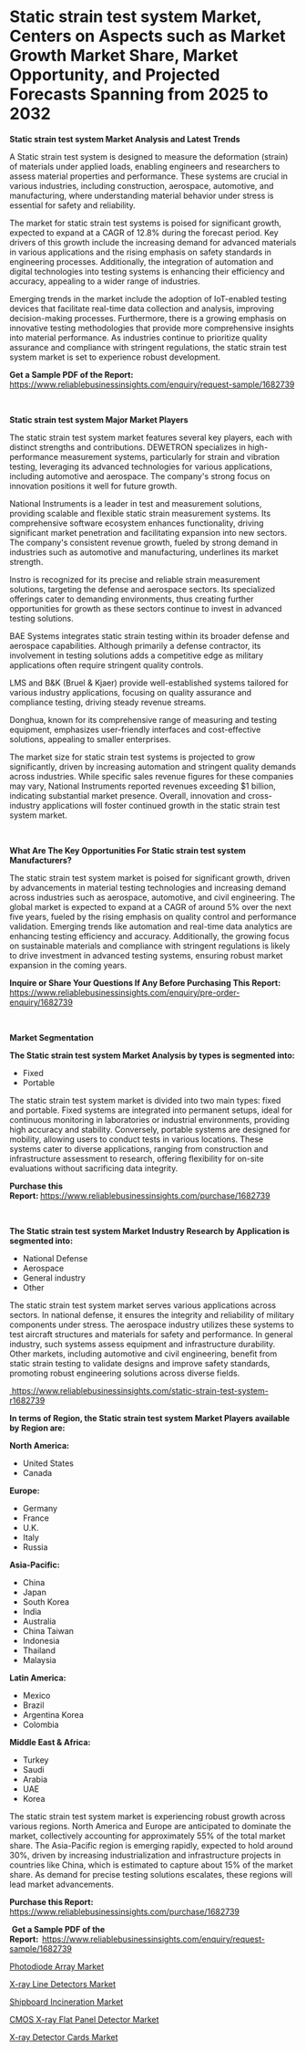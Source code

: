 <p><h1>Static strain test system Market, Centers on Aspects such as Market Growth Market Share, Market Opportunity, and Projected Forecasts Spanning from 2025 to 2032</h1></p><p><strong>Static strain test system Market Analysis and Latest Trends</strong></p>
<p><p>A Static strain test system is designed to measure the deformation (strain) of materials under applied loads, enabling engineers and researchers to assess material properties and performance. These systems are crucial in various industries, including construction, aerospace, automotive, and manufacturing, where understanding material behavior under stress is essential for safety and reliability.</p><p>The market for static strain test systems is poised for significant growth, expected to expand at a CAGR of 12.8% during the forecast period. Key drivers of this growth include the increasing demand for advanced materials in various applications and the rising emphasis on safety standards in engineering processes. Additionally, the integration of automation and digital technologies into testing systems is enhancing their efficiency and accuracy, appealing to a wider range of industries.</p><p>Emerging trends in the market include the adoption of IoT-enabled testing devices that facilitate real-time data collection and analysis, improving decision-making processes. Furthermore, there is a growing emphasis on innovative testing methodologies that provide more comprehensive insights into material performance. As industries continue to prioritize quality assurance and compliance with stringent regulations, the static strain test system market is set to experience robust development.</p></p>
<p><strong>Get a Sample PDF of the Report:&nbsp;</strong> <a href="https://www.reliablebusinessinsights.com/enquiry/request-sample/1682739?utm_campaign=1106&utm_medium=2&utm_source=Github&utm_content=ia&utm_term=26032025&utm_id=static-strain-test-system">https://www.reliablebusinessinsights.com/enquiry/request-sample/1682739</a></p>
<p>&nbsp;</p>
<p><strong>Static strain test system Major Market Players</strong></p>
<p><p>The static strain test system market features several key players, each with distinct strengths and contributions. DEWETRON specializes in high-performance measurement systems, particularly for strain and vibration testing, leveraging its advanced technologies for various applications, including automotive and aerospace. The company's strong focus on innovation positions it well for future growth.</p><p>National Instruments is a leader in test and measurement solutions, providing scalable and flexible static strain measurement systems. Its comprehensive software ecosystem enhances functionality, driving significant market penetration and facilitating expansion into new sectors. The company's consistent revenue growth, fueled by strong demand in industries such as automotive and manufacturing, underlines its market strength.</p><p>Instro is recognized for its precise and reliable strain measurement solutions, targeting the defense and aerospace sectors. Its specialized offerings cater to demanding environments, thus creating further opportunities for growth as these sectors continue to invest in advanced testing solutions.</p><p>BAE Systems integrates static strain testing within its broader defense and aerospace capabilities. Although primarily a defense contractor, its involvement in testing solutions adds a competitive edge as military applications often require stringent quality controls.</p><p>LMS and B&K (Bruel & Kjaer) provide well-established systems tailored for various industry applications, focusing on quality assurance and compliance testing, driving steady revenue streams.</p><p>Donghua, known for its comprehensive range of measuring and testing equipment, emphasizes user-friendly interfaces and cost-effective solutions, appealing to smaller enterprises.</p><p>The market size for static strain test systems is projected to grow significantly, driven by increasing automation and stringent quality demands across industries. While specific sales revenue figures for these companies may vary, National Instruments reported revenues exceeding $1 billion, indicating substantial market presence. Overall, innovation and cross-industry applications will foster continued growth in the static strain test system market.</p></p>
<p>&nbsp;</p>
<p><strong>What Are The Key Opportunities For Static strain test system Manufacturers?</strong></p>
<p><p>The static strain test system market is poised for significant growth, driven by advancements in material testing technologies and increasing demand across industries such as aerospace, automotive, and civil engineering. The global market is expected to expand at a CAGR of around 5% over the next five years, fueled by the rising emphasis on quality control and performance validation. Emerging trends like automation and real-time data analytics are enhancing testing efficiency and accuracy. Additionally, the growing focus on sustainable materials and compliance with stringent regulations is likely to drive investment in advanced testing systems, ensuring robust market expansion in the coming years.</p></p>
<p><strong>Inquire or Share Your Questions If Any Before Purchasing This Report:</strong> <a href="https://www.reliablebusinessinsights.com/enquiry/pre-order-enquiry/1682739?utm_campaign=1106&utm_medium=2&utm_source=Github&utm_content=ia&utm_term=26032025&utm_id=static-strain-test-system">https://www.reliablebusinessinsights.com/enquiry/pre-order-enquiry/1682739</a></p>
<p>&nbsp;</p>
<p><strong>Market Segmentation</strong></p>
<p><strong>The Static strain test system Market Analysis by types is segmented into:</strong></p>
<p><ul><li>Fixed</li><li>Portable</li></ul></p>
<p><p>The static strain test system market is divided into two main types: fixed and portable. Fixed systems are integrated into permanent setups, ideal for continuous monitoring in laboratories or industrial environments, providing high accuracy and stability. Conversely, portable systems are designed for mobility, allowing users to conduct tests in various locations. These systems cater to diverse applications, ranging from construction and infrastructure assessment to research, offering flexibility for on-site evaluations without sacrificing data integrity.</p></p>
<p><strong>Purchase this Report:&nbsp;</strong><a href="https://www.reliablebusinessinsights.com/purchase/1682739?utm_campaign=1106&utm_medium=2&utm_source=Github&utm_content=ia&utm_term=26032025&utm_id=static-strain-test-system">https://www.reliablebusinessinsights.com/purchase/1682739</a></p>
<p>&nbsp;</p>
<p><strong>The Static strain test system Market Industry Research by Application is segmented into:</strong></p>
<p><ul><li>National Defense</li><li>Aerospace</li><li>General industry</li><li>Other</li></ul></p>
<p><p>The static strain test system market serves various applications across sectors. In national defense, it ensures the integrity and reliability of military components under stress. The aerospace industry utilizes these systems to test aircraft structures and materials for safety and performance. In general industry, such systems assess equipment and infrastructure durability. Other markets, including automotive and civil engineering, benefit from static strain testing to validate designs and improve safety standards, promoting robust engineering solutions across diverse fields.</p></p>
<p><a href="https://www.reliablebusinessinsights.com/static-strain-test-system-r1682739?utm_campaign=1106&utm_medium=2&utm_source=Github&utm_content=ia&utm_term=26032025&utm_id=static-strain-test-system">&nbsp;https://www.reliablebusinessinsights.com/static-strain-test-system-r1682739</a></p>
<p><strong>In terms of Region, the Static strain test system Market Players available by Region are:</strong></p>
<p>
    <p> <strong> North America: </strong>
        <ul>
            <li>United States</li>
            <li>Canada</li>
        </ul>
        </p> 
    <p> <strong> Europe: </strong>
        <ul>
            <li>Germany</li>
            <li>France</li>
            <li>U.K.</li>
            <li>Italy</li>
            <li>Russia</li>
        </ul>
        </p> 
    <p> <strong> Asia-Pacific: </strong>
        <ul>
            <li>China</li>
            <li>Japan</li>
            <li>South Korea</li>
            <li>India</li>
            <li>Australia</li>
            <li>China Taiwan</li>
            <li>Indonesia</li>
            <li>Thailand</li>
            <li>Malaysia</li>
        </ul>
        </p> 
    <p> <strong> Latin America: </strong>
        <ul>
            <li>Mexico</li>
            <li>Brazil</li>
            <li>Argentina Korea</li>
            <li>Colombia</li>
        </ul>
        </p> 
    <p> <strong> Middle East & Africa: </strong>
        <ul>
            <li>Turkey</li>
            <li>Saudi</li>
            <li>Arabia</li>
            <li>UAE</li>
            <li>Korea</li>
        </ul>
    </p>
    </p>
<p><p>The static strain test system market is experiencing robust growth across various regions. North America and Europe are anticipated to dominate the market, collectively accounting for approximately 55% of the total market share. The Asia-Pacific region is emerging rapidly, expected to hold around 30%, driven by increasing industrialization and infrastructure projects in countries like China, which is estimated to capture about 15% of the market share. As demand for precise testing solutions escalates, these regions will lead market advancements.</p></p>
<p><strong>Purchase this Report: </strong><a href="https://www.reliablebusinessinsights.com/purchase/1682739?utm_campaign=1106&utm_medium=2&utm_source=Github&utm_content=ia&utm_term=26032025&utm_id=static-strain-test-system">https://www.reliablebusinessinsights.com/purchase/1682739</a></p>
<p>&nbsp;<strong>Get a Sample PDF of the Report:&nbsp;&nbsp;</strong><a href="https://www.reliablebusinessinsights.com/enquiry/request-sample/1682739?utm_campaign=1106&utm_medium=2&utm_source=Github&utm_content=ia&utm_term=26032025&utm_id=static-strain-test-system">https://www.reliablebusinessinsights.com/enquiry/request-sample/1682739</a></p>
<p><strong></strong></p>
<p><p><a href="https://github.com/kaforarvero/Market-Research-Report-List-1/blob/main/photodiode-array-market.md?utm_campaign=1106&utm_medium=2&utm_source=Github&utm_content=ia&utm_term=26032025&utm_id=static-strain-test-system">Photodiode Array Market</a></p><p><a href="https://github.com/djihencygnel74/Market-Research-Report-List-1/blob/main/x-ray-line-detectors-market.md?utm_campaign=1106&utm_medium=2&utm_source=Github&utm_content=ia&utm_term=26032025&utm_id=static-strain-test-system">X-ray Line Detectors Market</a></p><p><a href="https://github.com/zymerivarrik6/Market-Research-Report-List-1/blob/main/shipboard-incineration-market.md?utm_campaign=1106&utm_medium=2&utm_source=Github&utm_content=ia&utm_term=26032025&utm_id=static-strain-test-system">Shipboard Incineration Market</a></p><p><a href="https://github.com/berkemiars2j/Market-Research-Report-List-1/blob/main/cmos-x-ray-flat-panel-detector-market.md?utm_campaign=1106&utm_medium=2&utm_source=Github&utm_content=ia&utm_term=26032025&utm_id=static-strain-test-system">CMOS X-ray Flat Panel Detector Market</a></p><p><a href="https://github.com/variothonia/Market-Research-Report-List-1/blob/main/x-ray-detector-cards-market.md?utm_campaign=1106&utm_medium=2&utm_source=Github&utm_content=ia&utm_term=26032025&utm_id=static-strain-test-system">X-ray Detector Cards Market</a></p></p>